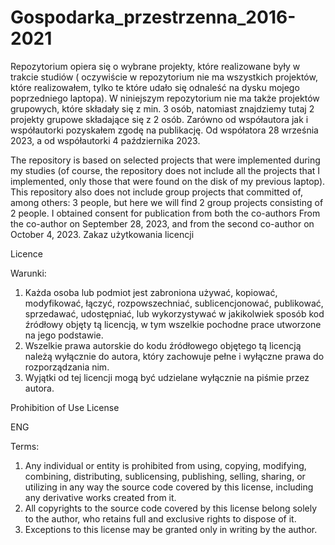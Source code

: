 # Gospodarka_przestrzenna_2016-2021

Repozytorium opiera się o wybrane projekty, które realizowane były w trakcie studiów ( oczywiście w repozytorium nie ma wszystkich projektów, które realizowałem, tylko te które udało się odnaleść na dysku mojego poprzedniego laptopa).
W niniejszym repozytorium nie ma także projektów grupowych, które składały się z min. 3 osób, natomiast znajdziemy tutaj 2 projekty grupowe składające się z 2 osób. Zarówno od współautora jak i współautorki pozyskałem zgodę na publikację. 
Od współatora 28 września 2023, a od współautorki 4 października 2023.


The repository is based on selected projects that were implemented during my studies (of course, the repository does not include all the projects that I implemented, only those that were found on the disk of my previous laptop).
This repository also does not include group projects that committed of, among others: 3 people, but here we will find 2 group projects consisting of 2 people. I obtained consent for publication from both the co-authors
From the co-author on September 28, 2023, and from the second co-author on October 4, 2023.
Zakaz użytkowania licencji

Licence

Warunki:
1. Każda osoba lub podmiot jest zabroniona używać, kopiować, modyfikować, łączyć, rozpowszechniać, sublicencjonować, publikować, sprzedawać, udostępniać, lub wykorzystywać w jakikolwiek sposób kod źródłowy objęty tą licencją, w tym wszelkie pochodne prace utworzone na jego podstawie.
2. Wszelkie prawa autorskie do kodu źródłowego objętego tą licencją należą wyłącznie do autora, który zachowuje pełne i wyłączne prawa do rozporządzania nim.
3. Wyjątki od tej licencji mogą być udzielane wyłącznie na piśmie przez autora.

Prohibition of Use License

ENG

Terms:
1. Any individual or entity is prohibited from using, copying, modifying, combining, distributing, sublicensing, publishing, selling, sharing, or utilizing in any way the source code covered by this license, including any derivative works created from it.
2. All copyrights to the source code covered by this license belong solely to the author, who retains full and exclusive rights to dispose of it.
3. Exceptions to this license may be granted only in writing by the author.

